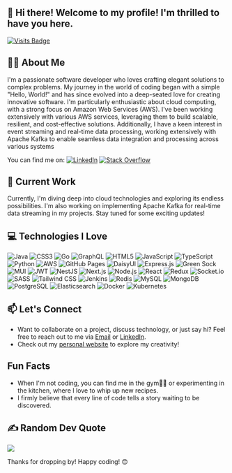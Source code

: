 ## 👋 Hi there! Welcome to my profile! I'm thrilled to have you here. 
[![Visits Badge](https://badges.pufler.dev/visits/patelhet04/patelhet04)](https://github.com/patelhet04)

## 👨‍💻 About Me
I'm a passionate software developer who loves crafting elegant solutions to complex problems. My journey in the world of coding began with a simple "Hello, World!" and has since evolved into a deep-seated love for creating innovative software. I'm particularly enthusiastic about cloud computing, with a strong focus on Amazon Web Services (AWS). I've been working extensively with various AWS services, leveraging them to build scalable, resilient, and cost-effective solutions. Additionally, I have a keen interest in event streaming and real-time data processing, working extensively with Apache Kafka to enable seamless data integration and processing across various systems

You can find me on:
[![LinkedIn](https://img.shields.io/badge/LinkedIn-%230077B5.svg?logo=linkedin&logoColor=white)](https://linkedin.com/in/het1074) [![Stack Overflow](https://img.shields.io/badge/-Stackoverflow-FE7A16?logo=stack-overflow&logoColor=white)](https://stackoverflow.com/users/het-patel) 


## 🔭 Current Work
Currently, I'm diving deep into cloud technologies and exploring its endless possibilities. I'm also working on implementing Apache Kafka for real-time data streaming in my projects. Stay tuned for some exciting updates!


## 💻 Technologies I Love
![Java](https://img.shields.io/badge/Java-ED8B00?logo=java&logoColor=white)
![CSS3](https://img.shields.io/badge/CSS3-1572B6?logo=css3&logoColor=white)
![Go](https://img.shields.io/badge/Go-00ADD8?logo=go&logoColor=white)
![GraphQL](https://img.shields.io/badge/GraphQL-E10098?logo=graphql&logoColor=white)
![HTML5](https://img.shields.io/badge/HTML5-E34F26?logo=html5&logoColor=white)
![JavaScript](https://img.shields.io/badge/JavaScript-323330?logo=javascript&logoColor=F7DF1E)
![TypeScript](https://img.shields.io/badge/TypeScript-007ACC?logo=typescript&logoColor=white)
![Python](https://img.shields.io/badge/Python-3670A0?logo=python&logoColor=ffdd54)
![AWS](https://img.shields.io/badge/AWS-FF9900?logo=amazon-aws&logoColor=white)
![GitHub Pages](https://img.shields.io/badge/GitHub_Pages-121013?logo=github&logoColor=white)
![DaisyUI](https://img.shields.io/badge/DaisyUI-5A0EF8?logo=daisyui&logoColor=white)
![Express.js](https://img.shields.io/badge/Express.js-404d59?logo=express&logoColor=white)
![Green Sock](https://img.shields.io/badge/Green_Sock-88CE02?logo=greensock&logoColor=white)
![MUI](https://img.shields.io/badge/MUI-0081CB?logo=mui&logoColor=white)
![JWT](https://img.shields.io/badge/JWT-000000?logo=JSON%20web%20tokens&logoColor=white)
![NestJS](https://img.shields.io/badge/NestJS-E0234E?logo=nestjs&logoColor=white)
![Next.js](https://img.shields.io/badge/Next.js-000000?logo=next.js&logoColor=white)
![Node.js](https://img.shields.io/badge/Node.js-6DA55F?logo=node.js&logoColor=white)
![React](https://img.shields.io/badge/React-20232a?logo=react&logoColor=61DAFB)
![Redux](https://img.shields.io/badge/Redux-593d88?logo=redux&logoColor=white)
![Socket.io](https://img.shields.io/badge/Socket.io-010101?logo=socket.io&logoColor=white)
![SASS](https://img.shields.io/badge/SASS-CC6699?logo=sass&logoColor=white)
![Tailwind CSS](https://img.shields.io/badge/Tailwind_CSS-38B2AC?logo=tailwind-css&logoColor=white)
![Jenkins](https://img.shields.io/badge/Jenkins-2C5263?logo=jenkins&logoColor=white)
![Redis](https://img.shields.io/badge/Redis-DD0031?logo=redis&logoColor=white)
![MySQL](https://img.shields.io/badge/MySQL-4479A1?logo=mysql&logoColor=white)
![MongoDB](https://img.shields.io/badge/MongoDB-47A248?logo=mongodb&logoColor=white)
![PostgreSQL](https://img.shields.io/badge/PostgreSQL-316192?logo=postgresql&logoColor=white)
![Elasticsearch](https://img.shields.io/badge/Elasticsearch-005571?logo=elasticsearch&logoColor=white)
![Docker](https://img.shields.io/badge/Docker-2496ED?logo=docker&logoColor=white)
![Kubernetes](https://img.shields.io/badge/Kubernetes-326CE5?logo=kubernetes&logoColor=white)

## 📫 Let's Connect
- Want to collaborate on a project, discuss technology, or just say hi? Feel free to reach out to me via [Email](hetpatel.hp4199@gmail.com) or [LinkedIn](https://www.linkedin.com/in/het1074).
- Check out my [personal website](https://hetpatel.dev/) to explore my creativity!

## Fun Facts
- When I'm not coding, you can find me in the gym🏋️‍♂️ or experimenting in the kitchen, where I love to whip up new recipes.
- I firmly believe that every line of code tells a story waiting to be discovered.

## ✍️ Random Dev Quote
![](https://quotes-github-readme.vercel.app/api?type=horizontal&theme=dark)

Thanks for dropping by! Happy coding! 😊
